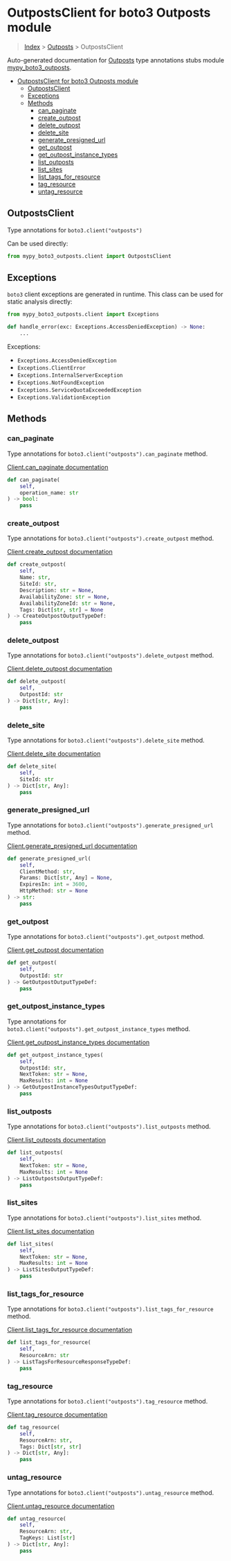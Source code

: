 # OutpostsClient for boto3 Outposts module

> [Index](../index.md) > [Outposts](./index.md) > OutpostsClient

Auto-generated documentation for [Outposts](https://boto3.amazonaws.com/v1/documentation/api/latest/reference/services/outposts.html#Outposts)
type annotations stubs module [mypy_boto3_outposts](https://pypi.org/project/mypy-boto3-outposts/).

- [OutpostsClient for boto3 Outposts module](#outpostsclient-for-boto3-outposts-module)
  - [OutpostsClient](#outpostsclient)
  - [Exceptions](#exceptions)
  - [Methods](#methods)
    - [can_paginate](#can_paginate)
    - [create_outpost](#create_outpost)
    - [delete_outpost](#delete_outpost)
    - [delete_site](#delete_site)
    - [generate_presigned_url](#generate_presigned_url)
    - [get_outpost](#get_outpost)
    - [get_outpost_instance_types](#get_outpost_instance_types)
    - [list_outposts](#list_outposts)
    - [list_sites](#list_sites)
    - [list_tags_for_resource](#list_tags_for_resource)
    - [tag_resource](#tag_resource)
    - [untag_resource](#untag_resource)

## OutpostsClient

Type annotations for `boto3.client("outposts")`

Can be used directly:

```python
from mypy_boto3_outposts.client import OutpostsClient
```

## Exceptions


`boto3` client exceptions are generated in runtime. This class can be used for static analysis directly:

```python
from mypy_boto3_outposts.client import Exceptions

def handle_error(exc: Exceptions.AccessDeniedException) -> None:
    ...
```


Exceptions:

- `Exceptions.AccessDeniedException`
- `Exceptions.ClientError`
- `Exceptions.InternalServerException`
- `Exceptions.NotFoundException`
- `Exceptions.ServiceQuotaExceededException`
- `Exceptions.ValidationException`


## Methods


### can_paginate

Type annotations for `boto3.client("outposts").can_paginate` method.

[Client.can_paginate documentation](https://boto3.amazonaws.com/v1/documentation/api/latest/reference/services/outposts.html#Outposts.Client.can_paginate)

```python
def can_paginate(
    self,
    operation_name: str
) -> bool:
    pass
```

### create_outpost

Type annotations for `boto3.client("outposts").create_outpost` method.

[Client.create_outpost documentation](https://boto3.amazonaws.com/v1/documentation/api/latest/reference/services/outposts.html#Outposts.Client.create_outpost)

```python
def create_outpost(
    self,
    Name: str,
    SiteId: str,
    Description: str = None,
    AvailabilityZone: str = None,
    AvailabilityZoneId: str = None,
    Tags: Dict[str, str] = None
) -> CreateOutpostOutputTypeDef:
    pass
```

### delete_outpost

Type annotations for `boto3.client("outposts").delete_outpost` method.

[Client.delete_outpost documentation](https://boto3.amazonaws.com/v1/documentation/api/latest/reference/services/outposts.html#Outposts.Client.delete_outpost)

```python
def delete_outpost(
    self,
    OutpostId: str
) -> Dict[str, Any]:
    pass
```

### delete_site

Type annotations for `boto3.client("outposts").delete_site` method.

[Client.delete_site documentation](https://boto3.amazonaws.com/v1/documentation/api/latest/reference/services/outposts.html#Outposts.Client.delete_site)

```python
def delete_site(
    self,
    SiteId: str
) -> Dict[str, Any]:
    pass
```

### generate_presigned_url

Type annotations for `boto3.client("outposts").generate_presigned_url` method.

[Client.generate_presigned_url documentation](https://boto3.amazonaws.com/v1/documentation/api/latest/reference/services/outposts.html#Outposts.Client.generate_presigned_url)

```python
def generate_presigned_url(
    self,
    ClientMethod: str,
    Params: Dict[str, Any] = None,
    ExpiresIn: int = 3600,
    HttpMethod: str = None
) -> str:
    pass
```

### get_outpost

Type annotations for `boto3.client("outposts").get_outpost` method.

[Client.get_outpost documentation](https://boto3.amazonaws.com/v1/documentation/api/latest/reference/services/outposts.html#Outposts.Client.get_outpost)

```python
def get_outpost(
    self,
    OutpostId: str
) -> GetOutpostOutputTypeDef:
    pass
```

### get_outpost_instance_types

Type annotations for `boto3.client("outposts").get_outpost_instance_types` method.

[Client.get_outpost_instance_types documentation](https://boto3.amazonaws.com/v1/documentation/api/latest/reference/services/outposts.html#Outposts.Client.get_outpost_instance_types)

```python
def get_outpost_instance_types(
    self,
    OutpostId: str,
    NextToken: str = None,
    MaxResults: int = None
) -> GetOutpostInstanceTypesOutputTypeDef:
    pass
```

### list_outposts

Type annotations for `boto3.client("outposts").list_outposts` method.

[Client.list_outposts documentation](https://boto3.amazonaws.com/v1/documentation/api/latest/reference/services/outposts.html#Outposts.Client.list_outposts)

```python
def list_outposts(
    self,
    NextToken: str = None,
    MaxResults: int = None
) -> ListOutpostsOutputTypeDef:
    pass
```

### list_sites

Type annotations for `boto3.client("outposts").list_sites` method.

[Client.list_sites documentation](https://boto3.amazonaws.com/v1/documentation/api/latest/reference/services/outposts.html#Outposts.Client.list_sites)

```python
def list_sites(
    self,
    NextToken: str = None,
    MaxResults: int = None
) -> ListSitesOutputTypeDef:
    pass
```

### list_tags_for_resource

Type annotations for `boto3.client("outposts").list_tags_for_resource` method.

[Client.list_tags_for_resource documentation](https://boto3.amazonaws.com/v1/documentation/api/latest/reference/services/outposts.html#Outposts.Client.list_tags_for_resource)

```python
def list_tags_for_resource(
    self,
    ResourceArn: str
) -> ListTagsForResourceResponseTypeDef:
    pass
```

### tag_resource

Type annotations for `boto3.client("outposts").tag_resource` method.

[Client.tag_resource documentation](https://boto3.amazonaws.com/v1/documentation/api/latest/reference/services/outposts.html#Outposts.Client.tag_resource)

```python
def tag_resource(
    self,
    ResourceArn: str,
    Tags: Dict[str, str]
) -> Dict[str, Any]:
    pass
```

### untag_resource

Type annotations for `boto3.client("outposts").untag_resource` method.

[Client.untag_resource documentation](https://boto3.amazonaws.com/v1/documentation/api/latest/reference/services/outposts.html#Outposts.Client.untag_resource)

```python
def untag_resource(
    self,
    ResourceArn: str,
    TagKeys: List[str]
) -> Dict[str, Any]:
    pass
```